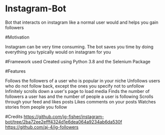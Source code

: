 # Instagram-Bot

Bot that interacts on instagram like a normal user would and helps you gain followers


#Motivation

Instagram can be very time consuming. The bot saves you time by doing everything you typically would on instagram for you

#Framework used
Created using Python 3.8 and the Selenium Package

#Features

Follows the followers of a user who is popular in your niche
Unfollows users who do not follow back, except the ones you specify not to unfollow
Infinitely scrolls down a user's page to load media
Finds the number of followers a user has and the number of people a user is following
Scrolls through your feed and likes posts 
Likes comments on your posts
Watches stories from people you follow


#Credits
https://github.com/jg-fisher/instagram-bot/tree/2ba72ee2efff4324d1e6dea064a9234ab6da530f
https://github.com/aj-4/ig-followers
